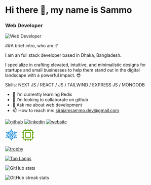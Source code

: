 # Hi there 👋, my name is Sammo
### Web Developer
![Web Developer](https://res.cloudinary.com/dfoinmz3l/image/upload/f_auto,q_auto/qjk5a01uwobggaamzh0q)

##A brief intro, who am I?

I am an full stack developer based in Dhaka, Bangladesh.

I specialize in crafting elevated, intuitive, and minimalistic designs for startups and small businesses to help them stand out in the digital landscape with a powerful impact. 😎

Skills: NEXT JS / REACT / JS / TAILWIND / EXPRESS JS / MONGODB

- 🌱 I’m currently learning Redis 
- 👯 I’m looking to collaborate on github 
- 💬 Ask me about web development 
- 📫 How to reach me: sirajamsammo.dev@gmail.com 


[<img src='https://cdn.jsdelivr.net/npm/simple-icons@3.0.1/icons/github.svg' alt='github' height='40'>](https://github.com/Pro-Sammo)  [<img src='https://cdn.jsdelivr.net/npm/simple-icons@3.0.1/icons/linkedin.svg' alt='linkedin' height='40'>](https://www.linkedin.com/in/sirajam-sadekeen-sammo-56b7141a9/)  [<img src='https://cdn.jsdelivr.net/npm/simple-icons@3.0.1/icons/icloud.svg' alt='website' height='40'>](https://sammo-portfolio.vercel.app/)  

<a href='https://archiveprogram.github.com/'><img src='https://raw.githubusercontent.com/acervenky/animated-github-badges/master/assets/acbadge.gif' width='40' height='40'></a> <a href='https://docs.github.com/en/developers'><img src='https://raw.githubusercontent.com/acervenky/animated-github-badges/master/assets/devbadge.gif' width='40' height='40'></a> 

[![trophy](https://github-profile-trophy.vercel.app/?username=Pro-Sammo)](https://github.com/ryo-ma/github-profile-trophy)

[![Top Langs](https://github-readme-stats.vercel.app/api/top-langs/?username=Pro-Sammo)](https://github.com/anuraghazra/github-readme-stats)

![GitHub stats](https://github-readme-stats.vercel.app/api?username=Pro-Sammo&show_icons=true&count_private=true)  

![GitHub streak stats](https://streak-stats.demolab.com/?user=Pro-Sammo)  

